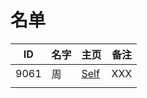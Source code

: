 
# 名单

|  ID    |  名字    |  主页    | 备注     |
| ---- | ---- | ---- | ---- |
| 9061 |  周    | [Self](Self-Intro.md) | XXX    |
|      |      |      |      |

